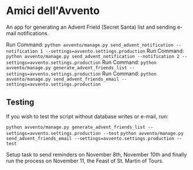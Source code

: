 # Amici dell'Avvento

An app for generating an Advent Frield (Secret Santa) list and sending e-mail notifications.

Run Command: `python avvento/manage.py send_advent_notification --notification 1 --settings=avvento.settings.production`
Run Command: `python avvento/manage.py send_advent_notification --notification 2 --settings=avvento.settings.production`
Run Command: `python avvento/manage.py generate_advent_friends_list --settings=avvento.settings.production`
Run Command: `python avvento/manage.py send_advent_friends_email --settings=avvento.settings.production`

## Testing
If you wish to test the script without database writes or e-mail, run:

`python avvento/manage.py generate_advent_friends_list --settings=avvento.settings.production --test`
`python avvento/manage.py send_advent_friends_email --settings=avvento.settings.production --test`


Setup task to send reminders on November 8th, November 10th and finally run the process on November 11, the Feast of St. Martin of Tours.